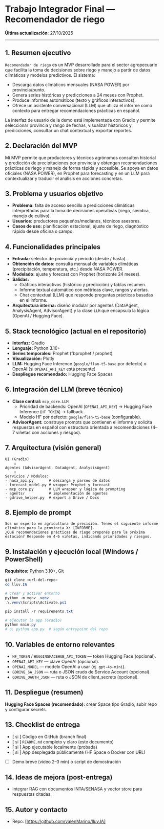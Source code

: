 # Trabajo Integrador Final — Recomendador de riego

**Última actualización:** 27/10/2025

---

## 1. Resumen ejecutivo

`Recomendador de riego` es un MVP desarrollado para el sector agropecuario que facilita la toma de decisiones sobre riego y manejo a partir de datos climáticos y modelos predictivos. El sistema:

- Descarga datos climáticos mensuales (NASA POWER) por provincia/punto.
- Genera series históricas y predicciones a 24 meses con Prophet.
- Produce informes automáticos (texto y gráficos interactivos).
- Ofrece un asistente conversacional (LLM) que utiliza el informe como contexto para entregar recomendaciones prácticas en español.

La interfaz de usuario de la demo está implementada con Gradio y permite seleccionar provincia y rango de fechas, visualizar históricos y predicciones, consultar un chat contextual y exportar reportes.

## 2. Declaración del MVP

Mi MVP permite que productores y técnicos agrónomos consulten historial y predicción de precipitaciones por provincia y obtengan recomendaciones prácticas de riego y manejo de forma rápida y accesible. Se apoya en datos oficiales (NASA POWER), en Prophet para forecasting y en un LLM para contextualizar y traducir el análisis en acciones concretas.

## 3. Problema y usuarios objetivo

- **Problema:** falta de acceso sencillo a predicciones climáticas interpretadas para la toma de decisiones operativas (riego, siembra, manejo de cultivo).
- **Usuarios:** productores pequeños/medianos, técnicos asesores.
- **Casos de uso:** planificación estacional, ajuste de riego, diagnóstico rápido desde oficina o campo.

## 4. Funcionalidades principales

- **Entrada:** selector de provincia y periodo (desde / hasta).
- **Obtención de datos:** consulta mensual de variables climáticas (precipitación, temperatura, etc.) desde NASA POWER.
- **Modelado:** ajuste y forecast con Prophet (horizonte 24 meses).
- **Salidas:**
	- Gráficos interactivos (histórico y predicción) y tablas resumen.
	- Informe textual automático con métricas clave, rangos y alertas.
	- Chat contextual (LLM) que responde preguntas prácticas basadas en el informe.
- **Arquitectura interna:** diseño modular por agentes (DataAgent, AnalysisAgent, AdvisorAgent) y la clase `LLM` que encapsula la lógica (OpenAI / Hugging Face).

## 5. Stack tecnológico (actual en el repositorio)

- **Interfaz:** Gradio
- **Lenguaje:** Python 3.10+
- **Series temporales:** Prophet (fbprophet / prophet)
- **Visualización:** Plotly
- **LLM:** Hugging Face Inference (`google/flan-t5-base` por defecto) o OpenAI (si `OPENAI_API_KEY` está presente)
- **Despliegue recomendado:** Hugging Face Spaces

## 6. Integración del LLM (breve técnico)

- **Clase central:** `mcp_core.LLM`
	- Prioridad de backends: OpenAI (`OPENAI_API_KEY`) → Hugging Face Inference (`HF_TOKEN`) → fallback.
	- Modelo HF por defecto: `google/flan-t5-base` (configurable).
- **AdvisorAgent:** construye prompts que contienen el informe y solicita respuestas en español con estructura orientada a recomendaciones (4–7 viñetas con acciones y riesgos).

## 7. Arquitectura (visión general)

```
UI (Gradio)
	↕
Agentes (AdvisorAgent, DataAgent, AnalysisAgent)
	↕
Servicios / Módulos:
- nasa_api.py       # descarga y parseo de datos
- forecast_model.py # wrapper Prophet y forecast
- mcp_core.py       # LLM wrapper y lógica de prompting
- agents/           # implementación de agentes
- gdrive_helper.py  # export a Drive / Docs
```

## 8. Ejemplo de prompt

```
Sos un experto en agricultura de precisión. Tenés el siguiente informe climático para la provincia X: [INFORME].
¿Qué recomendaciones prácticas de riego proponés para la próxima estación? Responde en 4-6 viñetas, indicando prioridades y riesgos.
```

## 9. Instalación y ejecución local (Windows / PowerShell)

**Requisitos:** Python 3.10+, Git

```powershell
git clone <url-del-repo>
cd lluv.IA

# crear y activar entorno
python -m venv .venv
.\.venv\Scripts\Activate.ps1

pip install -r requirements.txt

# ejecutar la app (Gradio)
python main.py
# o: python app.py  # según entrypoint del repo
```

## 10. Variables de entorno relevantes

- `HF_TOKEN` / `HUGGINGFACEHUB_API_TOKEN` — token Hugging Face (opcional).
- `OPENAI_API_KEY` — clave OpenAI (opcional).
- `OPENAI_MODEL` — modelo OpenAI a usar (ej. `gpt-4o-mini`).
- `GDRIVE_SA_JSON` — ruta o JSON crudo de Service Account (opcional).
- `GDRIVE_OAUTH_JSON` — ruta o JSON de client_secrets (opcional).

## 11. Despliegue (resumen)

**Hugging Face Spaces (recomendado):** crear Space tipo Gradio, subir repo y configurar secrets.


## 13. Checklist de entrega

- [ si ] Código en GitHub (branch final)
- [ si ] `README.md` completo y claro (este documento)
- [ si ] App ejecutable localmente (probada)
- [ si ] App desplegada públicamente (HF Space o Docker con URL)
- [    ] Demo breve (video 2–3 min) o script de demostración

## 14. Ideas de mejora (post-entrega)

- Integrar RAG con documentos INTA/SENASA y vector store para respuestas citadas.

## 15. Autor y contacto

- Repo: [https://github.com/valenMarino/lluv.IA]
